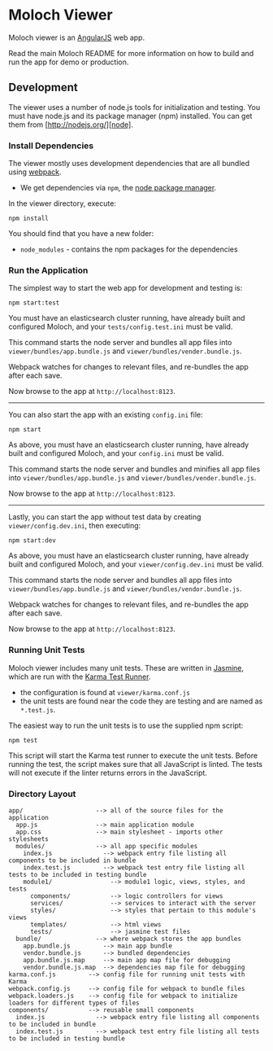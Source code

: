 # Moloch Viewer

Moloch viewer is an [AngularJS][angularjs] web app.

Read the main Moloch README for more information on how to build and run the app
for demo or production.


## Development

The viewer uses a number of node.js tools for initialization and testing.
You must have node.js and its package manager (npm) installed.
You can get them from [http://nodejs.org/][node].


### Install Dependencies

The viewer mostly uses development dependencies that are all bundled using
[webpack][webpack].

* We get dependencies via `npm`, the [node package manager][npm].

In the viewer directory, execute:

```
npm install
```

You should find that you have a new folder:

* `node_modules` - contains the npm packages for the dependencies


### Run the Application

The simplest way to start the web app for development and testing is:

```
npm start:test
```

You must have an elasticsearch cluster running, have already built and
configured Moloch, and your `tests/config.test.ini` must be valid.

This command starts the node server and bundles all app files into
`viewer/bundles/app.bundle.js` and `viewer/bundles/vender.bundle.js`.

Webpack watches for changes to relevant files, and re-bundles the app after each save.

Now browse to the app at `http://localhost:8123`.

---

You can also start the app with an existing `config.ini` file:

```
npm start
```

As above, you must have an elasticsearch cluster running, have already built and
configured Moloch, and your `config.ini` must be valid.

This command starts the node server and bundles and minifies all app files into
`viewer/bundles/app.bundle.js` and `viewer/bundles/vender.bundle.js`.

Now browse to the app at `http://localhost:8123`.

---

Lastly, you can start the app without test data by creating `viewer/config.dev.ini`,
then executing:

```
npm start:dev
```

As above, you must have an elasticsearch cluster running, have already built and
configured Moloch, and your `viewer/config.dev.ini` must be valid.

This command starts the node server and bundles all app files into
`viewer/bundles/app.bundle.js` and `viewer/bundles/vendor.bundle.js`.

Webpack watches for changes to relevant files, and re-bundles the app after each save.

Now browse to the app at `http://localhost:8123`.


### Running Unit Tests

Moloch viewer includes many unit tests. These are written in [Jasmine][jasmine],
which are run with the [Karma Test Runner][karma].

* the configuration is found at `viewer/karma.conf.js`
* the unit tests are found near the code they are testing and are named as `*.test.js`.

The easiest way to run the unit tests is to use the supplied npm script:

```
npm test
```

This script will start the Karma test runner to execute the unit tests. Before
running the test, the script makes sure that all JavaScript is linted. The tests
will not execute if the linter returns errors in the JavaScript.


### Directory Layout

```
app/                    --> all of the source files for the application
  app.js                --> main application module
  app.css               --> main stylesheet - imports other stylesheets
  modules/              --> all app specific modules
    index.js              --> webpack entry file listing all components to be included in bundle
    index.test.js         --> webpack test entry file listing all tests to be included in testing bundle
    module1/                --> module1 logic, views, styles, and tests
      components/           --> logic controllers for views
      services/             --> services to interact with the server
      styles/               --> styles that pertain to this module's views
      templates/            --> html views
      tests/                --> jasmine test files
  bundle/               --> where webpack stores the app bundles
    app.bundle.js         --> main app bundle
    vendor.bundle.js      --> bundled dependencies
    app.bundle.js.map     --> main app map file for debugging
    vendor.bundle.js.map  --> dependencies map file for debugging
karma.conf.js         --> config file for running unit tests with Karma
webpack.config.js     --> config file for webpack to bundle files
webpack.loaders.js    --> config file for webpack to initialize loaders for different types of files
components/           --> reusable small components
  index.js              --> webpack entry file listing all components to be included in bundle
  index.test.js         --> webpack test entry file listing all tests to be included in testing bundle
```

[angularjs]: http://angularjs.org/
[webpack]: https://webpack.github.io/
[jasmine]: http://jasmine.github.io/
[karma]: https://karma-runner.github.io
[node]: https://nodejs.org
[npm]: https://www.npmjs.org/
